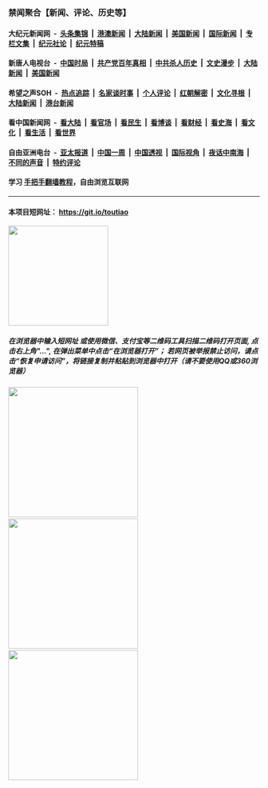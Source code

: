 ### 禁闻聚合【新闻、评论、历史等】

#### 大纪元新闻网 &nbsp;-&nbsp; [头条集锦](indexes/E头条集锦.md?t=02250431) &nbsp;|&nbsp; [港澳新闻](indexes/E港澳新闻.md?t=02250431)  &nbsp;|&nbsp; [大陆新闻](indexes/E大陆新闻.md?t=02250431) &nbsp;|&nbsp; [美国新闻](indexes/E美国新闻.md?t=02250431) &nbsp;|&nbsp; [国际新闻](indexes/E国际新闻.md?t=02250431) &nbsp;|&nbsp; [专栏文集](indexes/E专栏文集.md?t=02250431) &nbsp;|&nbsp; [纪元社论](indexes/E纪元社论.md?t=02250431) &nbsp;|&nbsp; [纪元特稿](indexes/E纪元特稿.md?t=02250431) 

#### 新唐人电视台 &nbsp;-&nbsp; [中国时局](indexes/N中国时局.md?t=02250431) &nbsp;|&nbsp; [共产党百年真相](indexes/N共产党百年真相.md?t=02250431) &nbsp;|&nbsp; [中共杀人历史](indexes/N中共杀人历史.md?t=02250431) &nbsp;|&nbsp; [文史漫步](indexes/N文史漫步.md?t=02250431) &nbsp;|&nbsp; [大陆新闻](indexes/N大陆新闻.md?t=02250431) &nbsp;|&nbsp; [美国新闻](indexes/N美国新闻.md?t=02250431)

#### 希望之声SOH &nbsp;-&nbsp; [热点追踪](indexes/H热点追踪.md?t=02250431) &nbsp;|&nbsp; [名家谈时事](indexes/H名家谈时事.md?t=02250431) &nbsp;|&nbsp; [个人评论](indexes/H个人评论.md?t=02250431)  &nbsp;|&nbsp; [红朝解密](indexes/H红朝解密.md?t=02250431) &nbsp;|&nbsp; [文化寻根](indexes/H文化寻根.md?t=02250431) &nbsp;|&nbsp; [大陆新闻](indexes/H大陆新闻.md?t=02250431) &nbsp;|&nbsp; [港台新闻](indexes/H港台新闻.md?t=02250431)

#### 看中国新闻网 &nbsp;-&nbsp; [看大陆](indexes/S看大陆.md?t=02250431) &nbsp;|&nbsp; [看官场](indexes/S看官场.md?t=02250431) &nbsp;|&nbsp; [看民生](indexes/S看民生.md?t=02250431)  &nbsp;|&nbsp; [看博谈](indexes/S看博谈.md?t=02250431) &nbsp;|&nbsp; [看财经](indexes/S看财经.md?t=02250431) &nbsp;|&nbsp; [看史海](indexes/S看史海.md?t=02250431) &nbsp;|&nbsp; [看文化](indexes/S看文化.md?t=02250431) &nbsp;|&nbsp; [看生活](indexes/S看生活.md?t=02250431) &nbsp;|&nbsp; [看世界](indexes/S看世界.md?t=02250431)

#### 自由亚洲电台 &nbsp;-&nbsp; [亚太报道](indexes/R亚太报道.md?t=02250431) &nbsp;|&nbsp; [中国一周](indexes/R中国一周.md?t=02250431) &nbsp;|&nbsp; [中国透视](indexes/R中国透视.md?t=02250431)  &nbsp;|&nbsp; [国际视角](indexes/R国际视角.md?t=02250431) &nbsp;|&nbsp; [夜话中南海](indexes/R夜话中南海.md?t=02250431) &nbsp;|&nbsp; [不同的声音](indexes/R不同的声音.md?t=02250431) &nbsp;|&nbsp; [特约评论](indexes/R特约评论.md?t=02250431)

#### 学习 [手把手翻墙教程](https://github.com/gfw-breaker/guides/wiki)，自由浏览互联网

----

#### 本项目短网址： https://git.io/toutiao
<img src="https://raw.githubusercontent.com/gfw-breaker/banned-news/master/scripts/img/qr.png" width="200px"/>  

##### 在浏览器中输入短网址 或使用微信、支付宝等二维码工具扫描二维码打开页面, 点击右上角"...", 在弹出菜单中点击“在浏览器打开”； 若网页被举报禁止访问，请点击“恢复申请访问”，将链接复制并粘贴到浏览器中打开（请不要使用QQ或360浏览器）

<img src="https://raw.githubusercontent.com/gfw-breaker/banned-news/master/scripts/img/1.png" width="260px"/> &nbsp; <img src="https://raw.githubusercontent.com/gfw-breaker/banned-news/master/scripts/img/2.png" width="260px"/> &nbsp; <img src="https://raw.githubusercontent.com/gfw-breaker/banned-news/master/scripts/img/3.png" width="260px"/>
